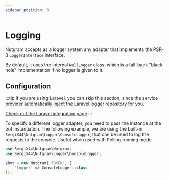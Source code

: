 ```yaml
---
sidebar_position: 3
---
```


# Logging

Nutgram accepts as a logger system any adapter that implements the PSR-3 `LoggerInterface` interface.

By default, it uses the internal `NullLogger` class, 
which is a fall-back "black hole" implementation if no logger is given to it.

## Configuration

:::tip
If you are using Laravel, you can skip this section, since the service provider automatically inject the Laravel logger repository for you.

[Check out the Laravel integration page](laravel.md)
:::

To specify a different logger adapter, you need to pass the instance at the bot instantiation. The following example, we
are using the built-in `SergiX44\Nutgram\Logger\ConsoleLogger`, that can be used to log the requests to the console.
Useful when used with Polling running mode.

```php
use SergiX44\Nutgram\Nutgram;
use SergiX44\Nutgram\Logger\ConsoleLogger;

$bot = new Nutgram('TOKEN', [
    'logger' => ConsoleLogger::class
]);
```